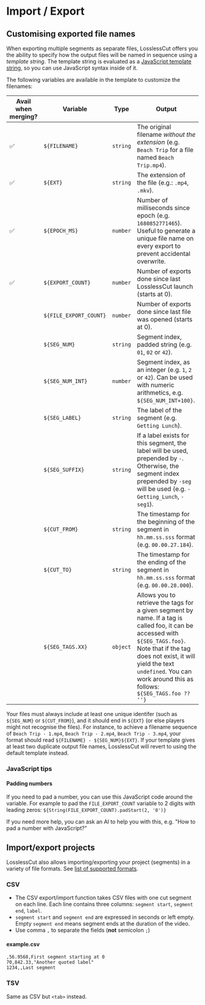 # Import / Export

## Customising exported file names

When exporting multiple segments as separate files, LosslessCut offers you the ability to specify how the output files will be named in sequence using a *template string*. The template string is evaluated as a [JavaScript template string](https://developer.mozilla.org/en-US/docs/Web/JavaScript/Reference/Template_literals), so you can use JavaScript syntax inside of it.

The following variables are available in the template to customize the filenames:

| Avail when merging? | Variable | Type | Output |
| - | - | - | - |
| ✅ | `${FILENAME}` | `string` | The original filename *without the extension* (e.g. `Beach Trip` for a file named `Beach Trip.mp4`).
| ✅ | `${EXT}` | `string` | The extension of the file (e.g.: `.mp4`, `.mkv`).
| ✅ | `${EPOCH_MS}` | `number` | Number of milliseconds since epoch (e.g. `1680852771465`). Useful to generate a unique file name on every export to prevent accidental overwrite.
| ✅ | `${EXPORT_COUNT}` | `number` | Number of exports done since last LosslessCut launch (starts at 0).
| | `${FILE_EXPORT_COUNT}` | `number` | Number of exports done since last file was opened (starts at 0).
| | `${SEG_NUM}` | `string` | Segment index, padded string (e.g. `01`, `02` or `42`).
| | `${SEG_NUM_INT}` | `number` | Segment index, as an integer (e.g. `1`, `2` or `42`). Can be used with numeric arithmetics, e.g. `${SEG_NUM_INT+100}`.
| | `${SEG_LABEL}` | `string` | The label of the segment (e.g. `Getting Lunch`).
| | `${SEG_SUFFIX}` | `string` | If a label exists for this segment, the label will be used, prepended by `-`. Otherwise, the segment index prepended by `-seg` will be used (e.g. `-Getting_Lunch`, `-seg1`).
| | `${CUT_FROM}` | `string` | The timestamp for the beginning of the segment in `hh.mm.ss.sss` format (e.g. `00.00.27.184`).
| | `${CUT_TO}` | `string` | The timestamp for the ending of the segment in `hh.mm.ss.sss` format (e.g. `00.00.28.000`).
| | `${SEG_TAGS.XX}` | `object` | Allows you to retrieve the tags for a given segment by name. If a tag is called foo, it can be accessed with `${SEG_TAGS.foo}`. Note that if the tag does not exist, it will yield the text `undefined`. You can work around this as follows: `${SEG_TAGS.foo ?? ''}`

Your files must always include at least one unique identifer (such as `${SEG_NUM}` or `${CUT_FROM}`), and it should end in `${EXT}` (or else players might not recognise the files). For instance, to achieve a filename sequence of `Beach Trip - 1.mp4`, `Beach Trip - 2.mp4`, `Beach Trip - 3.mp4`, your format should read `${FILENAME} - ${SEG_NUM}${EXT}`. If your template gives at least two duplicate output file names, LosslessCut will revert to using the default template instead.

### JavaScript tips

#### Padding numbers

If you need to pad a number, you can use this JavaScript code around the variable. For example to pad the `FILE_EXPORT_COUNT` variable to 2 digits with leading zeros: `${String(FILE_EXPORT_COUNT).padStart(2, '0')}`

If you need more help, you can ask an AI to help you with this, e.g. "How to pad a number with JavaScript?"

## Import/export projects

LosslessCut also allows importing/exporting your project (segments) in a variety of file formats. See [list of supported formats](https://github.com/mifi/lossless-cut/issues/1340).

### CSV

- The CSV export/import function takes CSV files with one cut segment on each line. Each line contains three columns: `segment start`, `segment end`, `label`.
- `segment start` and `segment end` are expressed in seconds or left empty. Empty `segment end` means segment ends at the duration of the video.
- Use comma `,` to separate the fields (**not** semicolon `;`)

#### example.csv

```csv
,56.9568,First segment starting at 0
70,842.33,"Another quoted label"
1234,,Last segment
```

### TSV

Same as CSV but `<tab>` instead.
